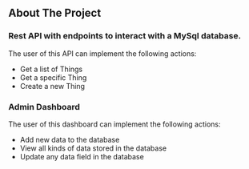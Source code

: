## About The Project

### Rest API with endpoints to interact with a MySql database.

The user of this API can implement the following actions:

-   Get a list of Things
-   Get a specific Thing
-   Create a new Thing

### Admin Dashboard

The user of this dashboard can implement the following actions:

-   Add new data to the database
-   View all kinds of data stored in the database
-   Update any data field in the database
